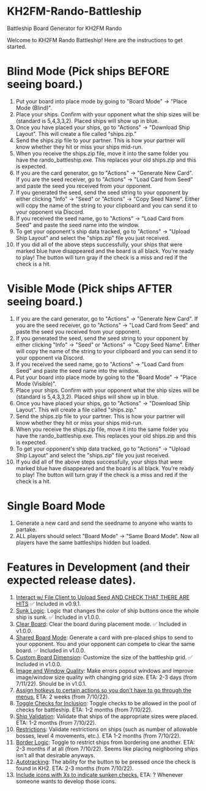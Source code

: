 # KH2FM-Rando-Battleship
Battleship Board Generator for KH2FM Rando

Welcome to KH2FM Rando Battleship! Here are the instructions to get started.
                        
# Blind Mode (Pick ships BEFORE seeing board.)
1. Put your board into place mode by going to "Board Mode" -> "Place Mode (Blind)".
2. Place your ships. Confirm with your opponent what the ship sizes will be (standard is 5,4,3,3,2). Placed ships will show up in blue.
3. Once you have placed your ships, go to "Actions" -> "Download Ship Layout". This will create a file called "ships.zip."
4. Send the ships.zip file to your partner. This is how your partner will know whether they hit or miss your ships mid-run.
5. When you receive the ships.zip file, move it into the same folder you have the rando_battleship.exe. This replaces your old
   ships.zip and this is expected.
6. If you are the card generator, go to "Actions" -> "Generate New Card".  
   If you are the seed receiver, go to "Actions" -> "Load Card from Seed" and paste the seed you received from your opponent.
7. If you generated the seed, send the seed string to your opponent by either clicking "Info" -> "Seed" or "Actions" -> "Copy Seed Name".
   Either will copy the name of the string to your clipboard and you can send it to your opponent via Discord.
8. If you received the seed name, go to "Actions" -> "Load Card from Seed" and paste the seed name into the window.
9. To get your opponent's ship data tracked, go to "Actions" -> "Upload Ship Layout" and select the "ships.zip" file you just received.
10. If you did all of the above steps successfully, your ships that were marked blue have disappeared and the board is all black. You're ready to play!
    The button will turn gray if the check is a miss and red if the check is a hit.

# Visible Mode (Pick ships AFTER seeing board.)
1. If you are the card generator, go to "Actions" -> "Generate New Card". 
   If you are the seed receiver, go to "Actions" -> "Load Card from Seed" and paste the seed you received from your opponent.
2. If you generated the seed, send the seed string to your opponent by either clicking "Info" -> "Seed" or "Actions" -> "Copy Seed Name".
   Either will copy the name of the string to your clipboard and you can send it to your opponent via Discord.
3. If you received the seed name, go to "Actions" -> "Load Card from Seed" and paste the seed name into the window.
4. Put your board into place mode by going to the "Board Mode" -> "Place Mode (Visible)".
5. Place your ships. Confirm with your opponent what the ship sizes will be (standard is 5,4,3,3,2). Placed ships will show up in blue.
6. Once you have placed your ships, go to "Actions" -> "Download Ship Layout". This will create a file called "ships.zip."
7. Send the ships.zip file to your partner. This is how your partner will know whether they hit or miss your ships mid-run.
8. When you receive the ships.zip file, move it into the same folder you have the rando_battleship.exe. This replaces your old
   ships.zip and this is expected.
9. To get your opponent's ship data tracked, go to "Actions" -> "Upload Ship Layout" and select the "ships.zip" file you just received.
10. If you did all of the above steps successfully, your ships that were marked blue have disappeared and the board is all black. You're ready to play!
   The button will turn gray if the check is a miss and red if the check is a hit.
   
# Single Board Mode
1. Generate a new card and send the seedname to anyone who wants to partake.
2. ALL players should select "Board Mode" -> "Same Board Mode". Now all players have the same battleships hidden but loaded.

# Features in Development (and their expected release dates).
1. <ins>Interact w/ File Client to Upload Seed AND CHECK THAT THERE ARE HITS</ins> :white_check_mark: Included in v0.9.1.
2. <ins>Sunk Logic</ins>: Logic that changes the color of ship buttons once the whole ship is sunk. :white_check_mark: Included in v1.0.0.
3. <ins>Clear Board</ins>: Clear the board during placement mode. :white_check_mark: Included in v1.0.0.
4. <ins>Shared Board Mode</ins>: Generate a card with pre-placed ships to send to your opponent. You and your opponent can compete to clear the same board. :white_check_mark: Included in v1.0.0.
5. <ins>Custom Board Dimension</ins>: Customize the size of the battleship grid. :white_check_mark: Included in v1.0.0.
6. <ins>Image and Window Quality</ins>: Make errors popout windows and improve image/window size quality with changing grid size. ETA: 2-3 days (from 7/11/22). Should be in v1.0.1.
7. <ins>Assign hotkeys to certain actions so you don't have to go through the menus.</ins> ETA: 2 weeks (from 7/10/22).
8. <ins>Toggle Checks for Inclusion</ins>: Toggle checks to be allowed in the pool of checks for battleship. ETA: 1-2 months (from 7/10/22).
9. <ins>Ship Validation</ins>: Validate that ships of the appropriate sizes were placed. ETA: 1-2 months (from 7/10/22).
10. <ins>Restrictions</ins>: Validate restrictions on ships (such as number of allowable bosses, level 4 movements, etc.). ETA 1-2 months (from 7/10/22).
11. <ins>Border Logic</ins>: Toggle to restrict ships from bordering one another. ETA: 2-3 months if at all (from 7/10/22). Seems like placing neighboring ships isn't all that desirable anyways.
12. <ins>Autotracking</ins>: The ability for the button to be pressed once the check is found in KH2. ETA: 2-3 months (from 7/10/22).
13. <ins>Include icons with Xs to indicate sunken checks.</ins> ETA: ? Whenever someone wants to develop those icons.
